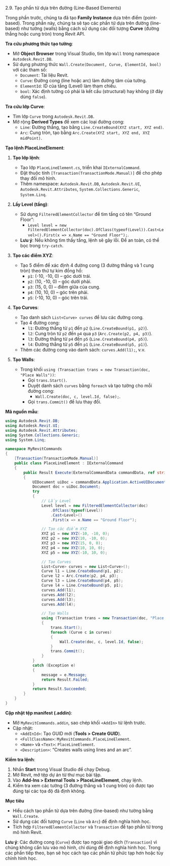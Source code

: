 2.9. Tạo phần tử dựa trên đường (Line-Based Elements)  

Trong phần trước, chúng ta đã tạo **Family Instance** dựa trên điểm (point-based). Trong phần này, chúng ta sẽ tạo các phần tử dựa trên đường (line-based) như tường (walls) bằng cách sử dụng các đối tượng **Curve** (đường thẳng hoặc cung tròn) trong Revit API.

**Tra cứu phương thức tạo tường**:  
- Mở **Object Browser** trong Visual Studio, tìm lớp `Wall` trong namespace `Autodesk.Revit.DB`.  
- Sử dụng phương thức `Wall.Create(Document, Curve, ElementId, bool)` với các tham số:  
  - `Document`: Tài liệu Revit.  
  - `Curve`: Đường cong (line hoặc arc) làm đường tâm của tường.  
  - `ElementId`: ID của tầng (Level) làm tham chiếu.  
  - `bool`: Xác định tường có phải là kết cấu (structural) hay không (ở đây dùng `false`).  

**Tra cứu lớp Curve**:  
- Tìm lớp `Curve` trong `Autodesk.Revit.DB`.  
- Mở rộng **Derived Types** để xem các loại đường cong:  
  - `Line`: Đường thẳng, tạo bằng `Line.CreateBound(XYZ start, XYZ end)`.  
  - `Arc`: Cung tròn, tạo bằng `Arc.Create(XYZ start, XYZ end, XYZ midPoint)`.  

**Tạo lệnh PlaceLineElement**:  
1. **Tạo lớp lệnh**:  
   - Tạo lớp `PlaceLineElement.cs`, triển khai `IExternalCommand`.  
   - Đặt thuộc tính `[Transaction(TransactionMode.Manual)]` để cho phép thay đổi mô hình.  
   - Thêm namespace: `Autodesk.Revit.DB`, `Autodesk.Revit.UI`, `Autodesk.Revit.Attributes`, `System.Collections.Generic`, `System.Linq`.  

2. **Lấy Level (tầng)**:  
   - Sử dụng `FilteredElementCollector` để tìm tầng có tên “Ground Floor”:  
     - `Level level = new FilteredElementCollector(doc).OfClass(typeof(Level)).Cast<Level>().First(x => x.Name == "Ground Floor");`.  
   - **Lưu ý**: Nếu không tìm thấy tầng, lệnh sẽ gây lỗi. Để an toàn, có thể bọc trong `try-catch`.  

3. **Tạo các điểm XYZ**:  
   - Tạo 5 điểm để xác định 4 đường cong (3 đường thẳng và 1 cung tròn) theo thứ tự kim đồng hồ:  
     - `p1`: (-10, -10, 0) – góc dưới trái.  
     - `p2`: (10, -10, 0) – góc dưới phải.  
     - `p3`: (15, 0, 0) – điểm giữa của cung.  
     - `p4`: (10, 10, 0) – góc trên phải.  
     - `p5`: (-10, 10, 0) – góc trên trái.  

4. **Tạo Curves**:  
   - Tạo danh sách `List<Curve> curves` để lưu các đường cong.  
   - Tạo 4 đường cong:  
     - `l1`: Đường thẳng từ `p1` đến `p2` (`Line.CreateBound(p1, p2)`).  
     - `l2`: Cung tròn từ `p2` đến `p4` qua `p3` (`Arc.Create(p2, p4, p3)`).  
     - `l3`: Đường thẳng từ `p4` đến `p5` (`Line.CreateBound(p4, p5)`).  
     - `l4`: Đường thẳng từ `p5` đến `p1` (`Line.CreateBound(p5, p1)`).  
   - Thêm các đường cong vào danh sách: `curves.Add(l1);`, v.v.  

5. **Tạo Walls**:  
   - Trong khối `using (Transaction trans = new Transaction(doc, "Place Walls"))`:  
     - Gọi `trans.Start()`.  
     - Duyệt danh sách `curves` bằng `foreach` và tạo tường cho mỗi đường cong:  
       - `Wall.Create(doc, c, level.Id, false);`.  
     - Gọi `trans.Commit()` để lưu thay đổi.  

**Mã nguồn mẫu**:  
```csharp
using Autodesk.Revit.DB;
using Autodesk.Revit.UI;
using Autodesk.Revit.Attributes;
using System.Collections.Generic;
using System.Linq;

namespace MyRevitCommands
{
    [Transaction(TransactionMode.Manual)]
    public class PlaceLineElement : IExternalCommand
    {
        public Result Execute(ExternalCommandData commandData, ref string message, ElementSet elements)
        {
            UIDocument uiDoc = commandData.Application.ActiveUIDocument;
            Document doc = uiDoc.Document;
            try
            {
                // Lấy Level
                Level level = new FilteredElementCollector(doc)
                    .OfClass(typeof(Level))
                    .Cast<Level>()
                    .First(x => x.Name == "Ground Floor");

                // Tạo các điểm XYZ
                XYZ p1 = new XYZ(-10, -10, 0);
                XYZ p2 = new XYZ(10, -10, 0);
                XYZ p3 = new XYZ(15, 0, 0);
                XYZ p4 = new XYZ(10, 10, 0);
                XYZ p5 = new XYZ(-10, 10, 0);

                // Tạo Curves
                List<Curve> curves = new List<Curve>();
                Curve l1 = Line.CreateBound(p1, p2);
                Curve l2 = Arc.Create(p2, p4, p3);
                Curve l3 = Line.CreateBound(p4, p5);
                Curve l4 = Line.CreateBound(p5, p1);
                curves.Add(l1);
                curves.Add(l2);
                curves.Add(l3);
                curves.Add(l4);

                // Tạo Walls
                using (Transaction trans = new Transaction(doc, "Place Walls"))
                {
                    trans.Start();
                    foreach (Curve c in curves)
                    {
                        Wall.Create(doc, c, level.Id, false);
                    }
                    trans.Commit();
                }
            }
            catch (Exception e)
            {
                message = e.Message;
                return Result.Failed;
            }
            return Result.Succeeded;
        }
    }
}
```

**Cập nhật tệp manifest (.addin)**:  
- Mở `MyRevitCommands.addin`, sao chép khối `<AddIn>` từ lệnh trước.  
- Cập nhật:  
  - `<AddInId>`: Tạo GUID mới (**Tools > Create GUID**).  
  - `<FullClassName>`: `MyRevitCommands.PlaceLineElement`.  
  - `<Name>` và `<Text>`: `PlaceLineElement`.  
  - `<Description>`: “Creates walls using lines and an arc”.  

**Kiểm tra lệnh**:  
1. Nhấn **Start** trong Visual Studio để chạy Debug.  
2. Mở Revit, mở tệp dự án từ thư mục bài tập.  
3. Vào **Add-Ins > External Tools > PlaceLineElement**, chạy lệnh.  
4. Kiểm tra xem các tường (3 đường thẳng và 1 cung tròn) có được tạo đúng tại các tọa độ đã định không.  

**Mục tiêu**  
- Hiểu cách tạo phần tử dựa trên đường (line-based) như tường bằng `Wall.Create`.  
- Sử dụng các đối tượng `Curve` (`Line` và `Arc`) để định nghĩa hình học.  
- Tích hợp `FilteredElementCollector` và `Transaction` để tạo phần tử trong mô hình Revit.  

**Lưu ý**: Các đường cong (`Curve`) được tạo ngoài giao dịch (`Transaction`) vì chúng không cần lưu vào mô hình, chỉ dùng để định nghĩa hình học. Trong các phần tiếp theo, bạn sẽ học cách tạo các phần tử phức tạp hơn hoặc tùy chỉnh hình học.
